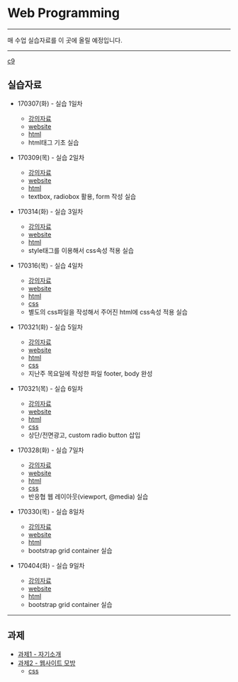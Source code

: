 # Web Programming
------

매 수업 실습자료를 이 곳에 올릴 예정입니다.

------

[c9](https://ide.c9.io/grit0614/webprogramming-test)

## 실습자료
  - 170307(화) - 실습 1일차
    - [강의자료](http://home.konkuk.ac.kr/~wolfirea/files/170307_web_ch2.pdf)
    - [website](https://webprogramming-test-grit0614.c9users.io/170307)
    - [html](https://github.com/grit0614/WebProgramming/blob/master/app/views/hello/170307.erb)
    - html태그 기초 실습
   
  - 170309(목) - 실습 2일차
    - [강의자료](http://home.konkuk.ac.kr/~wolfirea/files/170309_web_ch3.pdf)
    - [website](https://webprogramming-test-grit0614.c9users.io/170309)
    - [html](https://github.com/grit0614/WebProgramming/blob/master/app/views/hello/170309.erb)
    - textbox, radiobox 활용, form 작성 실습
   
  - 170314(화) - 실습 3일차
    - [강의자료](http://home.konkuk.ac.kr/~wolfirea/files/170314_web_ch4.pdf)
    - [website](https://webprogramming-test-grit0614.c9users.io/170314)
    - [html](https://github.com/grit0614/WebProgramming/blob/master/app/views/hello/170314.erb)
    - style태그를 이용해서 css속성 적용 실습
   
  - 170316(목) - 실습 4일차
    - [강의자료](http://home.konkuk.ac.kr/~wolfirea/files/170316_web_ch5.pdf)
    - [website](https://webprogramming-test-grit0614.c9users.io/170316)
    - [html](https://github.com/grit0614/WebProgramming/blob/master/app/views/hello/170316.erb)
    - [css](https://github.com/grit0614/WebProgramming/blob/master/app/assets/stylesheets/mycss.css)
    - 별도의 css파일을 작성해서 주어진 html에 css속성 적용 실습

  - 170321(화) - 실습 5일차
    - [강의자료](http://home.konkuk.ac.kr/~wolfirea/files/170321_web_ch6.pdf)
    - [website](https://webprogramming-test-grit0614.c9users.io/170321)
    - [html](https://github.com/grit0614/WebProgramming/blob/master/app/views/hello/170321.erb)
    - [css](https://github.com/grit0614/WebProgramming/blob/master/app/assets/stylesheets/mycss.css)
    - 지난주 목요일에 작성한 파일 footer, body 완성

  - 170321(목) - 실습 6일차
    - [강의자료](http://home.konkuk.ac.kr/~wolfirea/files/170323_web_ch7.pdf)
    - [website](https://webprogramming-test-grit0614.c9users.io/170323)
    - [html](https://github.com/grit0614/WebProgramming/blob/master/app/views/hello/170323.erb)
    - [css](https://github.com/grit0614/WebProgramming/blob/master/app/assets/stylesheets/mycss.css)
    - 상단/전면광고, custom radio button 삽입
    
  - 170328(화) - 실습 7일차
    - [강의자료](http://home.konkuk.ac.kr/~wolfirea/files/170328_web_ch8.pdf)
    - [website](https://webprogramming-test-grit0614.c9users.io/170328)
    - [html](https://github.com/grit0614/WebProgramming/blob/master/app/views/hello/170328.erb)
    - [css](https://github.com/grit0614/WebProgramming/blob/master/app/assets/stylesheets/layout.css)
    - 반응협 웹 레이아웃(viewport, @media) 실습
    
  - 170330(목) - 실습 8일차
    - [강의자료](http://home.konkuk.ac.kr/~wolfirea/files/170330_web_ch9.pdf)
    - [website](https://webprogramming-lecture-grit0614.c9users.io/170330/170330.html)
    - [html](https://github.com/grit0614/WebProgramming2/blob/master/170330/170330.html)
    - bootstrap grid container 실습
    
  - 170404(화) - 실습 9일차
    - [강의자료](http://home.konkuk.ac.kr/~wolfirea/files/170404_web_ch10.pdf)
    - [website](https://webprogramming-lecture-grit0614.c9users.io/170404/index.html)
    - [html](https://github.com/grit0614/WebProgramming2/blob/master/170404/index.html)
    - bootstrap grid container 실습
------

## 과제
  - [과제1 - 자기소개](https://github.com/grit0614/WebProgramming/blob/master/app/views/hello/assignment1.erb)
  - [과제2 - 웹사이트 모방](https://github.com/grit0614/homework2/blob/master/index.html)
    - [css](https://github.com/grit0614/homework2/blob/master/src/css/layout.css)